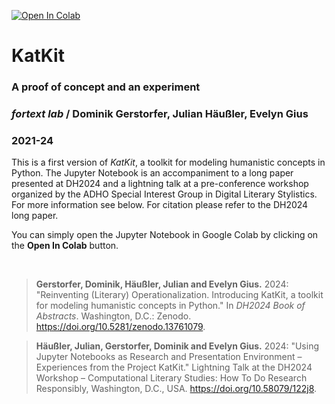 [![Open In Colab](https://colab.research.google.com/assets/colab-badge.svg)](https://colab.research.google.com/github/forTEXT/katkit_toolbox/blob/main/KatKit.ipynb)

# KatKit
### A proof of concept and an experiment

### *fortext lab* / Dominik Gerstorfer, Julian Häußler, Evelyn Gius
### 2021-24

This is a first version of *KatKit*, a toolkit for modeling humanistic concepts in Python. The Jupyter Notebook is an accompaniment to a long paper presented at DH2024 and a lightning talk at a pre-conference workshop organized by the ADHO Special Interest Group in Digital Literary Stylistics. For more information see below. For citation please refer to the DH2024 long paper.

You can simply open the Jupyter Notebook in Google Colab by clicking on the **Open In Colab** button.

<br>

> **Gerstorfer, Dominik, Häußler, Julian and Evelyn Gius.** 2024: "Reinventing (Literary) Operationalization. Introducing KatKit, a toolkit for modeling humanistic concepts in Python." In *DH2024 Book of Abstracts*. Washington, D.C.: Zenodo. https://doi.org/10.5281/zenodo.13761079.

> **Häußler, Julian, Gerstorfer, Dominik and Evelyn Gius.** 2024: "Using Jupyter Notebooks as Research and Presentation Environment – Experiences from the Project KatKit." Lightning Talk at the DH2024 Workshop – Computational Literary Studies: How To Do Research Responsibly, Washington, D.C., USA. https://doi.org/10.58079/122j8.
